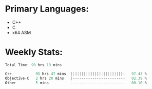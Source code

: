 # Primary Languages:
- C++
- C
- x64 ASM

# Weekly Stats:
<!--START_SECTION:waka-->

```C++
Total Time: 98 hrs 13 mins

C++           95 hrs 47 mins  ||||||||||||||||||||||||-   97.43 %
Objective-C   2 hrs 20 mins   |------------------------   02.39 %
Other         5 mins          -------------------------   00.10 %
```

<!--END_SECTION:waka-->


